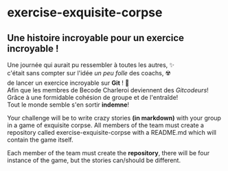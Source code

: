 # exercise-exquisite-corpse
## Une histoire incroyable pour un exercice incroyable !

Une journée qui aurait pu ressembler à toutes les autres, ✨\
c'était sans compter sur l'idée *un peu folle* des coachs, ☢️\
de lancer un exercice incroyable sur **Git** ! 🥺\
Afin que les membres de Becode Charleroi deviennent des *Gitcodeurs*!\
Grâce à une formidable cohésion de groupe et de l'entraîde!\
Tout le monde semble s'en sortir **indemne**!

Your challenge will be to write crazy stories **(in markdown)** with your group in a game of exquisite corpse. All members of the team must create a repository called exercise-exquisite-corpse with a README.md which will contain the game itself.

Each member of the team must create the **repository**, there will be four instance of the game, but the stories can/should be different.
